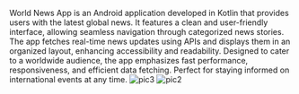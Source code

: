 World News App is an Android application developed in Kotlin that provides users with the latest global news. It features a clean and user-friendly interface, allowing seamless navigation through categorized news stories. The app fetches real-time news updates using APIs and displays them in an organized layout, enhancing accessibility and readability. Designed to cater to a worldwide audience, the app emphasizes fast performance, responsiveness, and efficient data fetching. Perfect for staying informed on international events at any time.
![pic3](https://github.com/user-attachments/assets/b28e4ca4-6224-453c-bb83-4b45762c878e)
![pic2](https://github.com/user-attachments/assets/9157b70a-cb0c-4a14-b25d-43f4f883e9c1)
